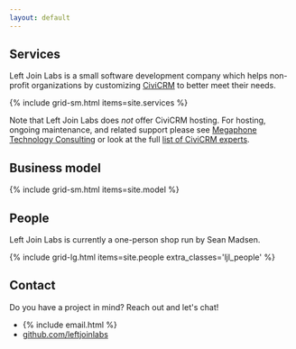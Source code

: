 ```yaml
---
layout: default
---
```


## Services

Left Join Labs is a small software development company which helps non-profit organizations by customizing [CiviCRM](https://civicrm.org/) to better meet their needs.

{% include grid-sm.html items=site.services %}

Note that Left Join Labs does *not* offer CiviCRM hosting. For hosting, ongoing maintenance, and related support please see [Megaphone Technology Consulting](https://www.megaphonetech.com/) or look at the full [list of CiviCRM experts](https://civicrm.org/partners-contributors).


## Business model

{% include grid-sm.html items=site.model %}


## People

Left Join Labs is currently a one-person shop run by Sean Madsen.

{% include grid-lg.html items=site.people extra_classes='ljl_people' %}


<!-- TODO
## Partnerships

{% include grid-lg.html items=site.partnerships %}
-->

## Contact

Do you have a project in mind? Reach out and let's chat!

* {% include email.html %}
* [github.com/leftjoinlabs](https://github.com/leftjoinlabs)



